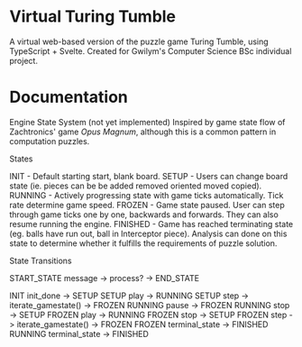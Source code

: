 # Virtual Turing Tumble
A virtual web-based version of the puzzle game Turing Tumble, using TypeScript + Svelte.
Created for Gwilym's Computer Science BSc individual project.

# Documentation

Engine State System (not yet implemented)
Inspired by game state flow of Zachtronics' game *Opus Magnum*, although this is a common pattern in computation puzzles.

States 

INIT - Default starting start, blank board.
SETUP - Users can change board state (ie. pieces can be be added removed oriented moved copied).
RUNNING - Actively progressing state with game ticks automatically. Tick rate determine game speed.
FROZEN - Game state paused. User can step through game ticks one by one, backwards and forwards. They can also resume running the engine.
FINISHED - Game has reached terminating state (eg. balls have run out, ball in Interceptor piece). Analysis can done on this state to determine whether it fulfills the requirements of puzzle solution.

State Transitions

START_STATE message -> process? -> END_STATE

INIT init_done -> SETUP
SETUP play -> RUNNING
SETUP step -> iterate_gamestate() -> FROZEN
RUNNING pause -> FROZEN
RUNNING stop -> SETUP
FROZEN play -> RUNNING
FROZEN stop -> SETUP
FROZEN step -> iterate_gamestate() -> FROZEN
FROZEN terminal_state -> FINISHED
RUNNING terminal_state -> FINISHED